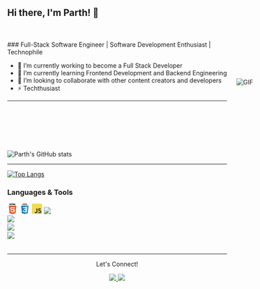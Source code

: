 ## Hi there, I'm Parth! 👋

<img style="transform: translate(60px,120px);" align="right" alt="GIF" src="https://media2.giphy.com/media/qgQUggAC3Pfv687qPC/giphy.gif?cid=790b761173bd9a068d6f4ccb3d73276ea24c7b4c9cb54760&rid=giphy.gif&ct=g" />  

<br><br>### Full-Stack Software Engineer | Software Development Enthusiast | Technophile


- 🔭 I’m currently working to become a Full Stack Developer
- 🌱 I’m currently learning Frontend Development and Backend Engineering
- 👯 I’m looking to collaborate with other content creators and developers
- ⚡ Techthusiast

---
<div><br><br><br><br><br></div>


![Parth's GitHub stats](https://github-readme-stats.vercel.app/api?username=parthxrawat&show_icons=true&theme=dark)

---

[![Top Langs](https://github-readme-stats.vercel.app/api/top-langs/?username=parthxrawat)](https://github.com/parthxrawat/github-readme-stats)


### Languages & Tools

<code><img width=24px src="https://raw.githubusercontent.com/github/explore/80688e429a7d4ef2fca1e82350fe8e3517d3494d/topics/html/html.png"></code>
<code><img width=24px src="https://raw.githubusercontent.com/github/explore/80688e429a7d4ef2fca1e82350fe8e3517d3494d/topics/css/css.png"></code>
<code><img width=24px src="https://raw.githubusercontent.com/devicons/devicon/master/icons/javascript/javascript-original.svg"></code>
<code><img width=24px src="https://cdn.jsdelivr.net/gh/devicons/devicon@latest/icons/mongodb/mongodb-original-wordmark.svg" /><br></code>
<code><img width=24px src="https://cdn.jsdelivr.net/gh/devicons/devicon@latest/icons/express/express-original.svg"><br></code>
<code><img width=24px src="https://cdn.jsdelivr.net/gh/devicons/devicon@latest/icons/react/react-original.svg"><br></code>
<code><img width=24px src="https://cdn.jsdelivr.net/gh/devicons/devicon@latest/icons/nodejs/nodejs-original-wordmark.svg"><br></code>
<br>



---

<div align="center">
<p align="center">Let's Connect!</p>
<a href="https://x.com/parthxrawat">
    <img src="https://img.shields.io/badge/Twitter-1DA1F2?style=for-the-badge&logo=twitter&logoColor=white" />
</a>
<a href="https://www.linkedin.com/in/parth-rawat-173226245/">
    <img src="https://img.shields.io/badge/linkedin-%230077B5.svg?&style=for-the-badge&logo=linkedin&logoColor=white" />
</a>
</div>
<br>
